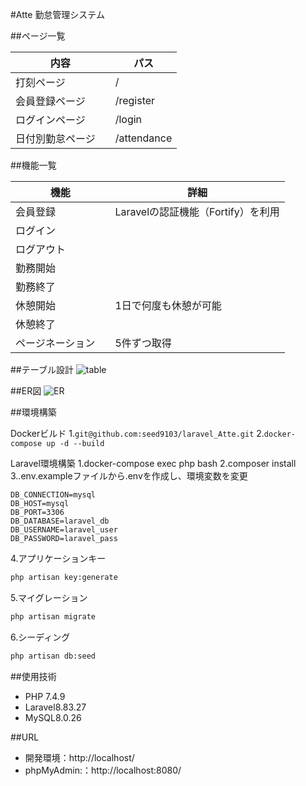 #Atte
勤怠管理システム

##ページ一覧

内容 | パス 
--- | --- 
打刻ページ|/
会員登録ページ |/register
ログインページ |/login
日付別勤怠ページ　|/attendance

##機能一覧

|機能 | 詳細 |
|--- | --- |
|会員登録| Laravelの認証機能（Fortify）を利用|
|ログイン ||
|ログアウト ||
|勤務開始　||
|勤務終了||
|休憩開始 |1日で何度も休憩が可能|
|休憩終了 ||
|ページネーション　|5件ずつ取得|

##テーブル設計
![table](https://github.com/seed9103/laravel_Atte/assets/154680643/c9e4e577-e595-4ab1-9947-987809a723c1)

##ER図
![ER](https://github.com/seed9103/laravel_Atte/assets/154680643/3746872f-5885-4b6a-8551-d34eef55b7fe)

##環境構築

Dockerビルド
1.`git@github.com:seed9103/laravel_Atte.git`
2.`docker-compose up -d --build`

Laravel環境構築
1.docker-compose exec php bash
2.composer install
3..env.exampleファイルから.envを作成し、環境変数を変更
``` text
DB_CONNECTION=mysql
DB_HOST=mysql
DB_PORT=3306
DB_DATABASE=laravel_db
DB_USERNAME=laravel_user
DB_PASSWORD=laravel_pass
```
4.アプリケーションキー
``` bash
php artisan key:generate
```
5.マイグレーション
``` bash
php artisan migrate
```
6.シーディング
``` bash
php artisan db:seed
```

##使用技術
- PHP 7.4.9
- Laravel8.83.27
- MySQL8.0.26

##URL
- 開発環境：http://localhost/
- phpMyAdmin:：http://localhost:8080/